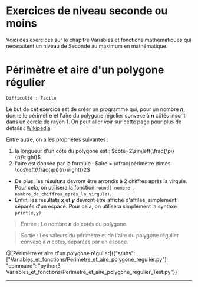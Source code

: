 # Exercices de niveau seconde ou moins

Voici des exercices sur le chapitre Variables et fonctions mathématiques qui nécessitent un niveau de Seconde au maximum en mathématique.

# Périmètre et aire d'un polygone régulier
`Difficulté : Facile`

Le but de cet exercice est de créer un programme qui, pour un nombre ***n***, donne le périmètre et l'aire du polygone régulier convexe à ***n*** côtés inscrit dans un cercle de rayon 1.
On peut aller voir sur cette page pour plus de détails : [Wikipédia](https://fr.wikipedia.org/wiki/Polygone_r%C3%A9gulier#Polygones_r%C3%A9guliers_convexes)

Entre autre, on a les propriétés suivantes :
1. la longueur d'un côté  du polygone est : $`coté=2\sin\left(\frac{\pi}{n}\right)`$
2. l'aire est donnée par la formule : $`aire = \dfrac{périmètre \times \cos\left(\frac{\pi}{n}\right)}2`$

+ De plus, les résultats devront être arrondis à 2 chiffres après la virgule. Pour cela, on utilisera la fonction `round( nombre , nombre_de_chiffres_après_la_virgule)`.
+ Enfin, les résultats ***x*** et ***y*** devront être affiché d'affilée, simplement séparés d'un espace. Pour cela, on utilisera simplement la syntaxe `print(x,y)`

> Entrée : Le nombre ***n*** de cotés du polygone.

> Sortie : Les valeurs du périmètre et de l'aire du polygone régulier convexe à ***n*** cotés, séparées par un espace.

@[Périmètre et aire d'un polygone régulier]({"stubs": ["Variables_et_fonctions/Perimetre_et_aire_polygone_regulier.py"], "command": "python3 Variables_et_fonctions/Perimetre_et_aire_polygone_regulier_Test.py"})

---
